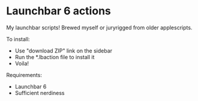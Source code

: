 # Launchbar 6 actions

My launchbar scripts! Brewed myself or juryrigged from older applescripts.

To install:

* Use "download ZIP" link on the sidebar
* Run the *.lbaction file to install it
* Voila!

Requirements:

* Launchbar 6
* Sufficient nerdiness
